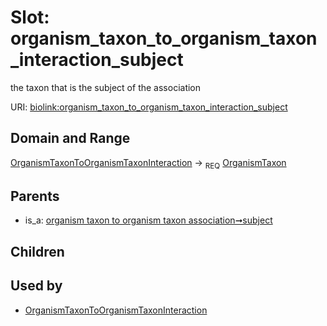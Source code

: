 
# Slot: organism_taxon_to_organism_taxon_interaction_subject


the taxon that is the subject of the association

URI: [biolink:organism_taxon_to_organism_taxon_interaction_subject](https://w3id.org/biolink/vocab/organism_taxon_to_organism_taxon_interaction_subject)


## Domain and Range

[OrganismTaxonToOrganismTaxonInteraction](OrganismTaxonToOrganismTaxonInteraction.md) ->  <sub>REQ</sub>
 [OrganismTaxon](OrganismTaxon.md)

## Parents

 *  is_a: [organism taxon to organism taxon association➞subject](organism_taxon_to_organism_taxon_association_subject.md)

## Children


## Used by

 * [OrganismTaxonToOrganismTaxonInteraction](OrganismTaxonToOrganismTaxonInteraction.md)
